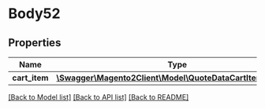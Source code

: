 # Body52

## Properties
Name | Type | Description | Notes
------------ | ------------- | ------------- | -------------
**cart_item** | [**\Swagger\Magento2Client\Model\QuoteDataCartItemInterface**](QuoteDataCartItemInterface.md) |  | 

[[Back to Model list]](../README.md#documentation-for-models) [[Back to API list]](../README.md#documentation-for-api-endpoints) [[Back to README]](../README.md)


